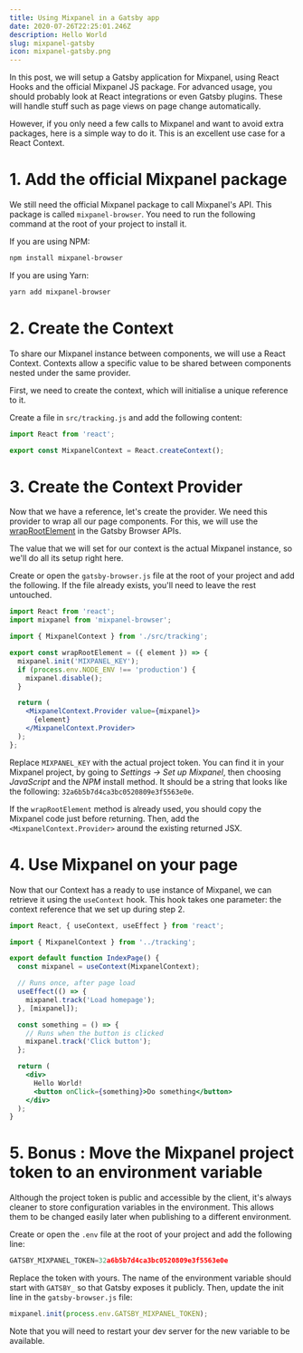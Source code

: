 ```yaml
---
title: Using Mixpanel in a Gatsby app
date: 2020-07-26T22:25:01.246Z
description: Hello World
slug: mixpanel-gatsby
icon: mixpanel-gatsby.png
---
```


In this post, we will setup a Gatsby application for Mixpanel, using React Hooks and the official Mixpanel JS package. For advanced usage, you should probably look at React integrations or even Gatsby plugins. These will handle stuff such as page views on page change automatically.

However, if you only need a few calls to Mixpanel and want to avoid extra packages, here is a simple way to do it. This is an excellent use case for a React Context.

# 1. Add the official Mixpanel package

We still need the official Mixpanel package to call Mixpanel's API. This package is called `mixpanel-browser`. You need to run the following command at the root of your project to install it.

If you are using NPM:

```bash
npm install mixpanel-browser
```

If you are using Yarn:

```bash
yarn add mixpanel-browser
```

# 2. Create the Context

To share our Mixpanel instance between components, we will use a React Context. Contexts allow a specific value to be shared between components nested under the same provider.

First, we need to create the context, which will initialise a unique reference to it.

Create a file in `src/tracking.js` and add the following content:

```jsx
import React from 'react';

export const MixpanelContext = React.createContext();
```

# 3. Create the Context Provider

Now that we have a reference, let's create the provider. We need this provider to wrap all our page components. For this, we will use the [wrapRootElement](https://www.gatsbyjs.org/docs/browser-apis/#wrapRootElement) in the Gatsby Browser APIs.

The value that we will set for our context is the actual Mixpanel instance, so we'll do all its setup right here.

Create or open the `gatsby-browser.js` file at the root of your project and add the following. If the file already exists, you'll need to leave the rest untouched.

```jsx
import React from 'react';
import mixpanel from 'mixpanel-browser';

import { MixpanelContext } from './src/tracking';

export const wrapRootElement = ({ element }) => {
  mixpanel.init('MIXPANEL_KEY');
  if (process.env.NODE_ENV !== 'production') {
    mixpanel.disable();
  }

  return (
    <MixpanelContext.Provider value={mixpanel}>
      {element}
    </MixpanelContext.Provider>
  );
};
```

Replace `MIXPANEL_KEY` with the actual project token. You can find it in your Mixpanel project, by going to _Settings → Set up Mixpanel_, then choosing _JavaScript_ and the _NPM_ install method. It should be a string that looks like the following: `32a6b5b7d4ca3bc0520809e3f5563e0e`.

If the `wrapRootElement` method is already used, you should copy the Mixpanel code just before returning. Then, add the `<MixpanelContext.Provider>` around the existing returned JSX.

# 4. Use Mixpanel on your page

Now that our Context has a ready to use instance of Mixpanel, we can retrieve it using the `useContext` hook. This hook takes one parameter: the context reference that we set up during step 2.

```jsx
import React, { useContext, useEffect } from 'react';

import { MixpanelContext } from '../tracking';

export default function IndexPage() {
  const mixpanel = useContext(MixpanelContext);

  // Runs once, after page load
  useEffect(() => {
    mixpanel.track('Load homepage');
  }, [mixpanel]);

  const something = () => {
    // Runs when the button is clicked
    mixpanel.track('Click button');
  };

  return (
    <div>
      Hello World!
      <button onClick={something}>Do something</button>
    </div>
  );
}
```

# 5. Bonus : Move the Mixpanel project token to an environment variable

Although the project token is public and accessible by the client, it's always cleaner to store configuration variables in the environment. This allows them to be changed easily later when publishing to a different environment.

Create or open the `.env` file at the root of your project and add the following line:

```jsx
GATSBY_MIXPANEL_TOKEN=32a6b5b7d4ca3bc0520809e3f5563e0e
```

Replace the token with yours. The name of the environment variable should start with `GATSBY_` so that Gatsby exposes it publicly. Then, update the init line in the `gatsby-browser.js` file:

```jsx
mixpanel.init(process.env.GATSBY_MIXPANEL_TOKEN);
```

Note that you will need to restart your dev server for the new variable to be available.
